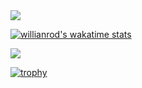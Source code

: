 <a href="https://github.com/anuraghazra/github-readme-stats">
<img src="https://github-readme-stats.vercel.app/api?username=torish14&count_private=true&include_all_commits=true&hide=stars&show_icons=true&theme=dracula" />
</a>

[![willianrod's wakatime stats](https://github-readme-stats.vercel.app/api/wakatime?username=torish14&theme=dracula)](https://github.com/anuraghazra/github-readme-stats)

<a href="https://github.com/anuraghazra/github-readme-stats">
<img src="https://github-readme-stats.vercel.app/api/top-langs/?username=torish14&hide=html,css&theme=dracula&layout=default" />
</a>

[![trophy](https://github-profile-trophy.vercel.app/?username=torish14&theme=dracula)](https://github.com/ryo-ma/github-profile-trophy)

